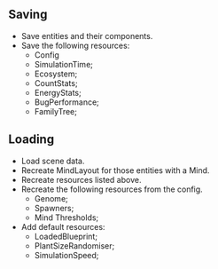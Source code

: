 ## Saving

* Save entities and their components.
* Save the following resources:
  * Config
  * SimulationTime;
  * Ecosystem;
  * CountStats;
  * EnergyStats;
  * BugPerformance;
  * FamilyTree;

## Loading

* Load scene data.
* Recreate MindLayout for those entities with a Mind.
* Recreate resources listed above.
* Recreate the following resources from the config.
  * Genome;
  * Spawners;
  * Mind Thresholds;
* Add default resources:
  * LoadedBlueprint;
  * PlantSizeRandomiser;
  * SimulationSpeed;
